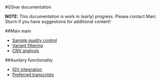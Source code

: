 #GSvar documentation

**NOTE:** This documentation is work in (early) progress. Please contact Marc Sturm if you have suggestions for additional content!

##Main main

- [Sample quality control](sample_quality_control.md)
- [Variant filtering](variant_filtering.md)
- [CNV analysis](cnv_analysis.md)

##Auxilary functionality

- [IGV integration](igv_integration.md)
- [Preferred transcripts](preferred_transcripts.md)


